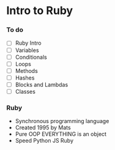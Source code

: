 # Intro to Ruby

### To do

- [ ] Ruby Intro
- [ ] Variables
- [ ] Conditionals
- [ ] Loops
- [ ] Methods
- [ ] Hashes
- [ ] Blocks and Lambdas
- [ ] Classes

### Ruby

- Synchronous programming language
- Created 1995 by Mats
- Pure OOP EVERYTHING is an object
- Speed Python JS Ruby
